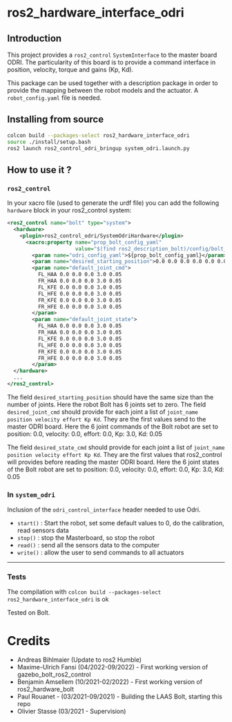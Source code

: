 # ros2_hardware_interface_odri

## Introduction

This project provides a `ros2_control` `SystemInterface` to the master board ODRI.
The particularity of this board is to provide a command interface in position, velocity, torque and gains (Kp, Kd).

This package can be used together with a description package in order to provide the mapping between the robot models
and the actuator. A `robot_config.yaml` file is needed.

## Installing from source

```bash
colcon build --packages-select ros2_hardware_interface_odri
source ./install/setup.bash
ros2 launch ros2_control_odri_bringup system_odri.launch.py
```

## How to use it ?

### `ros2_control`

In your xacro file (used to generate the urdf file) you can add the following `hardware`
block in your ros2_control system:

```xml
<ros2_control name="bolt" type="system">
  <hardware>
    <plugin>ros2_control_odri/SystemOdriHardware</plugin>
      <xacro:property name="prop_bolt_config_yaml"
                      value="$(find ros2_description_bolt)/config/bolt_config.yaml" />
        <param name="odri_config_yaml">${prop_bolt_config_yaml}</param>
        <param name="desired_starting_position">0.0 0.0 0.0 0.0 0.0 0.0</param>
        <param name="default_joint_cmd">
          FL_HAA 0.0 0.0 0.0 3.0 0.05
          FR_HAA 0.0 0.0 0.0 3.0 0.05
          FL_KFE 0.0 0.0 0.0 3.0 0.05
          FL_HFE 0.0 0.0 0.0 3.0 0.05
          FR_KFE 0.0 0.0 0.0 3.0 0.05
          FR_HFE 0.0 0.0 0.0 3.0 0.05
        </param>
        <param name="default_joint_state">
          FL_HAA 0.0 0.0 0.0 3.0 0.05
          FR_HAA 0.0 0.0 0.0 3.0 0.05
          FL_KFE 0.0 0.0 0.0 3.0 0.05
          FL_HFE 0.0 0.0 0.0 3.0 0.05
          FR_KFE 0.0 0.0 0.0 3.0 0.05
          FR_HFE 0.0 0.0 0.0 3.0 0.05
        </param>
  </hardware>
  ...
</ros2_control>
```

The field `desired_starting_position` should have the same size than the number of joints.
Here the robot Bolt has 6 joints set to zero.
The field `desired_joint_cmd` should provide for each joint a list of `joint_name position velocity effort Kp Kd`.
They are the first values send to the master ODRI board.
Here the 6 joint commands of the Bolt robot are set to position: 0.0, velocity: 0.0, effort: 0.0, Kp: 3.0, Kd: 0.05

The field `desired_state_cmd` should provide for each joint a list of `joint_name position velocity effort Kp Kd`.
They are the first values that ros2_control will provides before reading the master ODRI board.
Here the 6 joint states of the Bolt robot are set to position: 0.0, velocity: 0.0, effort: 0.0, Kp: 3.0, Kd: 0.05

### In `system_odri`

Inclusion of the `odri_control_interface` header needed to use Odri.

- `start()` : Start the robot, set some default values to 0, do the calibration, read sensors data
- `stop()` : stop the Masterboard, so stop the robot
- `read()` : send all the sensors data to the computer
- `write()` : allow the user to send commands to all actuators


---

### Tests

The compilation with `colcon build --packages-select ros2_hardware_interface_odri` is ok


Tested on Bolt.

# Credits

- Andreas Bihlmaier (Update to ros2 Humble)
- Maxime-Ulrich Fansi (04/2022-09/2022) - First working version of gazebo_bolt_ros2_control
- Benjamin Amsellem (10/2021-02/2022) - First working version of ros2_hardware_bolt
- Paul Rouanet - (03/2021-09/2021) - Building the LAAS Bolt, starting this repo
- Olivier Stasse (03/2021 - Supervision)
